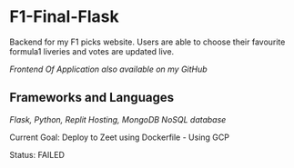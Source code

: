 # F1-Final-Flask

Backend for my F1 picks website. Users are able to choose their favourite formula1 liveries and votes are updated live.

*Frontend Of Application also available on my GitHub*

## Frameworks and Languages
*Flask, Python, Replit Hosting, MongoDB NoSQL database*


Current Goal: Deploy to Zeet using Dockerfile - Using GCP

Status: FAILED
